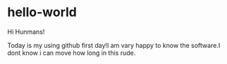# hello-world

Hi Hunmans!

Today is my using github first day!I am vary happy to know the software.I dont know i can move how long in this rude.
